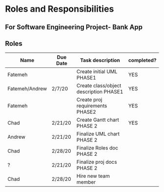 # Roles and Responsibilities
## For Software Engineering Project- Bank App


## Roles
| Name          | Due Date    | Task description                | completed?  |
| ------------- | ----------- | --------------------------------| ----------- |
|    Fatemeh    |             | Create initial UML PHASE1       |     YES     |
| Fatemeh/Andrew|   2/7/20    | Create class/object description PHASE1 |     YES     |
|    Fatemeh    |             | Create proj requirements PHASE2 |     YES     |
|      Chad     |   2/21/20   | Create Gantt chart PHASE 2      |     YES     |
|    Andrew     |   2/21/20   | Finalize UML chart PHASE 2      |             |
|    Chad       |   2/28/20   | Finalize Roles doc PHASE 2      |             |
|       ?       |   2/21/20   | Finalize proj docs PHASE 2      |  	          |
|    Chad   	|	2/28/20	  |	Hire new team member		    |